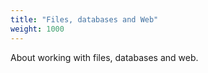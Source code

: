 ```yaml
---
title: "Files, databases and Web"
weight: 1000
---
```


About working with files, databases and web.
